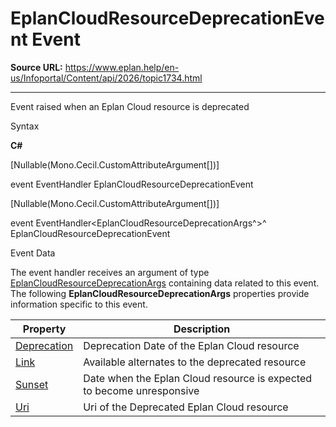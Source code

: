 # EplanCloudResourceDeprecationEvent Event

**Source URL:** https://www.eplan.help/en-us/Infoportal/Content/api/2026/topic1734.html

---

Event raised when an Eplan Cloud resource is deprecated

Syntax

**C#**



[Nullable(Mono.Cecil.CustomAttributeArgument[])]

event EventHandler<EplanCloudResourceDeprecationArgs> EplanCloudResourceDeprecationEvent

[Nullable(Mono.Cecil.CustomAttributeArgument[])]

event EventHandler<EplanCloudResourceDeprecationArgs^>^ EplanCloudResourceDeprecationEvent


Event Data

The event handler receives an argument of type [EplanCloudResourceDeprecationArgs](Eplan.IdentityClient.Authentification~Eplan.IdentityClient.EplanCloudResourceDeprecationArgs.html) containing data related to this event. The following **EplanCloudResourceDeprecationArgs** properties provide information specific to this event.

| Property | Description |
| --- | --- |
| [Deprecation](Eplan.IdentityClient.Authentification~Eplan.IdentityClient.EplanCloudResourceDeprecationArgs~Deprecation.html) | Deprecation Date of the Eplan Cloud resource |
| [Link](Eplan.IdentityClient.Authentification~Eplan.IdentityClient.EplanCloudResourceDeprecationArgs~Link.html) | Available alternates to the deprecated resource |
| [Sunset](Eplan.IdentityClient.Authentification~Eplan.IdentityClient.EplanCloudResourceDeprecationArgs~Sunset.html) | Date when the Eplan Cloud resource is expected to become unresponsive |
| [Uri](Eplan.IdentityClient.Authentification~Eplan.IdentityClient.EplanCloudResourceDeprecationArgs~Uri.html) | Uri of the Deprecated Eplan Cloud resource |
